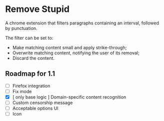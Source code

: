 # Remove Stupid

A chrome extension that filters paragraphs containing an interval, followed by punctuation.

The filter can be set to:
* Make matching content small and apply strike-through;
* Overwrite matching content, notifying the user of its removal;
* Discard the content.

## Roadmap for 1.1

- [ ] Firefox integration
- [ ] Fix mode
- [x] [ only base logic ] Domain-specific content recognition
- [ ] Custom censorship message
- [ ] Acceptable options UI
- [ ] Icon